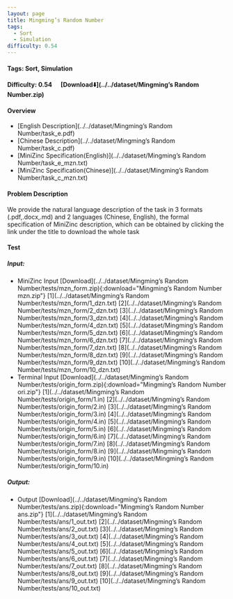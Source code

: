 ```yaml
---
layout: page
title: Mingming’s Random Number
tags:
  - Sort
  - Simulation
difficulty: 0.54
---
```


#### Tags: Sort, Simulation
#### Difficulty: 0.54 &nbsp;&nbsp;&nbsp;&nbsp; [Download⬇️](../../dataset/Mingming’s Random Number.zip)
#### Overview
- [English Description](../../dataset/Mingming’s Random Number/task_e.pdf)
- [Chinese Description](../../dataset/Mingming’s Random Number/task_c.pdf)
- [MiniZinc Specification(English)](../../dataset/Mingming’s Random Number/task_e_mzn.txt)
- [MiniZinc Specification(Chinese)](../../dataset/Mingming’s Random Number/task_c_mzn.txt)

#### Problem Description
We provide the natural language description of the task in 3 formats (.pdf,.docx,.md) and 2 languages (Chinese, English), the formal specification of MiniZinc description, which can be obtained by clicking the link under the title to download the whole task
#### Test
##### Input:
- MiniZinc Input [Download](../../dataset/Mingming’s Random Number/tests/mzn_form.zip){:download="Mingming’s Random Number mzn.zip"} [1](../../dataset/Mingming’s Random Number/tests/mzn_form/1_dzn.txt) [2](../../dataset/Mingming’s Random Number/tests/mzn_form/2_dzn.txt) [3](../../dataset/Mingming’s Random Number/tests/mzn_form/3_dzn.txt) [4](../../dataset/Mingming’s Random Number/tests/mzn_form/4_dzn.txt) [5](../../dataset/Mingming’s Random Number/tests/mzn_form/5_dzn.txt) [6](../../dataset/Mingming’s Random Number/tests/mzn_form/6_dzn.txt) [7](../../dataset/Mingming’s Random Number/tests/mzn_form/7_dzn.txt) [8](../../dataset/Mingming’s Random Number/tests/mzn_form/8_dzn.txt) [9](../../dataset/Mingming’s Random Number/tests/mzn_form/9_dzn.txt) [10](../../dataset/Mingming’s Random Number/tests/mzn_form/10_dzn.txt) 
- Terminal Input [Download](../../dataset/Mingming’s Random Number/tests/origin_form.zip){:download="Mingming’s Random Number ori.zip"} [1](../../dataset/Mingming’s Random Number/tests/origin_form/1.in) [2](../../dataset/Mingming’s Random Number/tests/origin_form/2.in) [3](../../dataset/Mingming’s Random Number/tests/origin_form/3.in) [4](../../dataset/Mingming’s Random Number/tests/origin_form/4.in) [5](../../dataset/Mingming’s Random Number/tests/origin_form/5.in) [6](../../dataset/Mingming’s Random Number/tests/origin_form/6.in) [7](../../dataset/Mingming’s Random Number/tests/origin_form/7.in) [8](../../dataset/Mingming’s Random Number/tests/origin_form/8.in) [9](../../dataset/Mingming’s Random Number/tests/origin_form/9.in) [10](../../dataset/Mingming’s Random Number/tests/origin_form/10.in) 

##### Output:
- Output [Download](../../dataset/Mingming’s Random Number/tests/ans.zip){:download="Mingming’s Random Number ans.zip"} [1](../../dataset/Mingming’s Random Number/tests/ans/1_out.txt) [2](../../dataset/Mingming’s Random Number/tests/ans/2_out.txt) [3](../../dataset/Mingming’s Random Number/tests/ans/3_out.txt) [4](../../dataset/Mingming’s Random Number/tests/ans/4_out.txt) [5](../../dataset/Mingming’s Random Number/tests/ans/5_out.txt) [6](../../dataset/Mingming’s Random Number/tests/ans/6_out.txt) [7](../../dataset/Mingming’s Random Number/tests/ans/7_out.txt) [8](../../dataset/Mingming’s Random Number/tests/ans/8_out.txt) [9](../../dataset/Mingming’s Random Number/tests/ans/9_out.txt) [10](../../dataset/Mingming’s Random Number/tests/ans/10_out.txt) 

